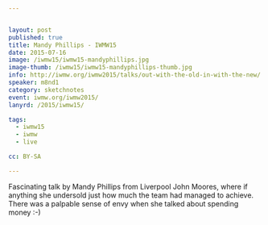 ```yaml
---


layout: post
published: true
title: Mandy Phillips - IWMW15
date: 2015-07-16
image: /iwmw15/iwmw15-mandyphillips.jpg
image-thumb: /iwmw15/iwmw15-mandyphillips-thumb.jpg
info: http://iwmw.org/iwmw2015/talks/out-with-the-old-in-with-the-new/
speaker: m8nd1
category: sketchnotes
event: iwmw.org/iwmw2015/
lanyrd: /2015/iwmw15/

tags:
  - iwmw15
  - iwmw
  - live

cc: BY-SA

---
```


Fascinating talk by Mandy Phillips from Liverpool John Moores, where if anything she undersold just how much the team had managed to achieve. There was a palpable sense of envy when she talked about spending money :-)
